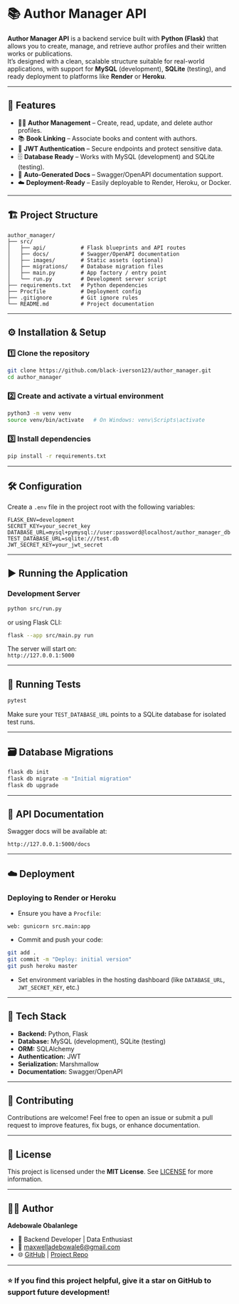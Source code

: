 # 📚 Author Manager API

**Author Manager API** is a backend service built with **Python (Flask)** that allows you to create, manage, and retrieve author profiles and their written works or publications.  
It’s designed with a clean, scalable structure suitable for real-world applications, with support for **MySQL** (development), **SQLite** (testing), and ready deployment to platforms like **Render** or **Heroku**.

---

## 🚀 Features

- 🧑‍💻 **Author Management** – Create, read, update, and delete author profiles.  
- 📚 **Book Linking** – Associate books and content with authors.  
- 🔐 **JWT Authentication** – Secure endpoints and protect sensitive data.  
- 🗄️ **Database Ready** – Works with MySQL (development) and SQLite (testing).  
- 📜 **Auto-Generated Docs** – Swagger/OpenAPI documentation support.  
- ☁️ **Deployment-Ready** – Easily deployable to Render, Heroku, or Docker.

---

## 🏗️ Project Structure

```
author_manager/
├── src/
│   ├── api/           # Flask blueprints and API routes
│   ├── docs/          # Swagger/OpenAPI documentation
│   ├── images/        # Static assets (optional)
│   ├── migrations/    # Database migration files
│   ├── main.py        # App factory / entry point
│   └── run.py         # Development server script
├── requirements.txt   # Python dependencies
├── Procfile           # Deployment config
├── .gitignore         # Git ignore rules
└── README.md          # Project documentation
```

---

## ⚙️ Installation & Setup

### 1️⃣ Clone the repository

```bash
git clone https://github.com/black-iverson123/author_manager.git
cd author_manager
```

### 2️⃣ Create and activate a virtual environment

```bash
python3 -m venv venv
source venv/bin/activate   # On Windows: venv\Scripts\activate
```

### 3️⃣ Install dependencies

```bash
pip install -r requirements.txt
```

---

## 🛠️ Configuration

Create a `.env` file in the project root with the following variables:

```env
FLASK_ENV=development
SECRET_KEY=your_secret_key
DATABASE_URL=mysql+pymysql://user:password@localhost/author_manager_db
TEST_DATABASE_URL=sqlite:///test.db
JWT_SECRET_KEY=your_jwt_secret
```

---

## ▶️ Running the Application

### Development Server
```bash
python src/run.py
```

or using Flask CLI:

```bash
flask --app src/main.py run
```

The server will start on:  
`http://127.0.0.1:5000`

---

## 🧪 Running Tests

```bash
pytest
```

Make sure your `TEST_DATABASE_URL` points to a SQLite database for isolated test runs.

---

## 🗃️ Database Migrations

```bash
flask db init
flask db migrate -m "Initial migration"
flask db upgrade
```

---

## 📜 API Documentation

Swagger docs will be available at:

```
http://127.0.0.1:5000/docs
```

---

## ☁️ Deployment

### Deploying to Render or Heroku

- Ensure you have a `Procfile`:

```
web: gunicorn src.main:app
```

- Commit and push your code:

```bash
git add .
git commit -m "Deploy: initial version"
git push heroku master
```

- Set environment variables in the hosting dashboard (like `DATABASE_URL`, `JWT_SECRET_KEY`, etc.)

---

## 🧰 Tech Stack

- **Backend:** Python, Flask  
- **Database:** MySQL (development), SQLite (testing)  
- **ORM:** SQLAlchemy  
- **Authentication:** JWT  
- **Serialization:** Marshmallow  
- **Documentation:** Swagger/OpenAPI  

---

## 🤝 Contributing

Contributions are welcome! Feel free to open an issue or submit a pull request to improve features, fix bugs, or enhance documentation.

---

## 📄 License

This project is licensed under the **MIT License**. See [LICENSE](LICENSE) for more information.

---

## 👨‍💻 Author

**Adebowale Obalanlege**  
- 💼 Backend Developer | Data Enthusiast  
- 📧 maxwelladebowale6@gmail.com  
- 🌐 [GitHub](https://github.com/black-iverson123) | [Project Repo](https://github.com/black-iverson123/author_manager)

---

### ⭐️ If you find this project helpful, give it a star on GitHub to support future development!
